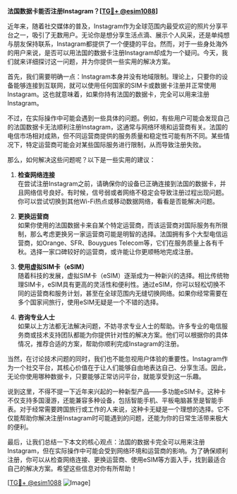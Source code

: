 **法国数据卡能否注册Instagram？[[TG💪+ @esim1088](https://t.me/s/esim1088)]**

近年来，随着社交媒体的普及，Instagram作为全球范围内最受欢迎的照片分享平台之一，吸引了无数用户。无论你是想分享生活点滴、展示个人风采，还是单纯想与朋友保持联系，Instagram都提供了一个便捷的平台。然而，对于一些身处海外的用户来说，是否可以用法国的数据卡注册Instagram却成为一个疑问。今天，我们就来详细探讨这一问题，并为你提供一些实用的解决方案。

首先，我们需要明确一点：Instagram本身并没有地域限制。理论上，只要你的设备能够连接到互联网，就可以使用任何国家的SIM卡或数据卡注册并正常使用Instagram。这也就意味着，如果你持有法国的数据卡，完全可以用来注册Instagram。

不过，在实际操作中可能会遇到一些具体的问题。例如，有些用户可能会发现自己的法国数据卡无法顺利注册Instagram，这通常与网络环境和运营商有关。法国的电信市场相对成熟，但不同运营商提供的服务质量和稳定性可能有所不同。某些情况下，特定运营商可能会对某些国际服务进行限制，从而导致注册失败。

那么，如何解决这些问题呢？以下是一些实用的建议：

1. **检查网络连接**  
   在尝试注册Instagram之前，请确保你的设备已正确连接到法国的数据卡，并且网络信号良好。有时候，信号弱或者网络不稳定会导致注册过程出现问题。你可以尝试切换到其他Wi-Fi热点或移动数据网络，看看是否能解决问题。

2. **更换运营商**  
   如果你使用的法国数据卡来自某个特定运营商，而该运营商对国际服务有所限制，那么考虑更换另一家运营商可能是明智的选择。法国拥有多个大型电信运营商，如Orange、SFR、Bouygues Telecom等，它们在服务质量上各有千秋。选择一家口碑较好的运营商，或许能让你更顺畅地完成注册。

3. **使用虚拟SIM卡（eSIM）**  
   随着科技的发展，虚拟SIM卡（eSIM）逐渐成为一种新兴的选择。相比传统物理SIM卡，eSIM具有更高的灵活性和便利性。通过eSIM，你可以轻松切换不同的运营商和服务计划，甚至在全球范围内无缝切换网络。如果你经常需要在多个国家间旅行，使用eSIM无疑是一个不错的选择。

4. **咨询专业人士**  
   如果以上方法都无法解决问题，不妨寻求专业人士的帮助。许多专业的电信服务商或技术支持团队都能为你提供针对性的解决方案。他们可以根据你的具体情况，推荐合适的方案，帮助你顺利完成Instagram的注册。

当然，在讨论技术问题的同时，我们也不能忽视用户体验的重要性。Instagram作为一个社交平台，其核心价值在于让人们能够自由地表达自己、分享生活。因此，无论你使用哪种数据卡，只要能够正常访问平台，就能享受到这一乐趣。

说到这里，不得不提一下近年来兴起的一种新型产品——多功能eSIM卡。这种卡不仅支持多国漫游，还能兼容多种设备，包括智能手机、平板电脑甚至是智能手表。对于经常需要跨国旅行或工作的人来说，这种卡无疑是一个理想的选择。它不仅能帮助你解决注册Instagram时可能遇到的问题，还能为你的日常生活带来极大的便利。

最后，让我们总结一下本文的核心观点：法国的数据卡完全可以用来注册Instagram，但在实际操作中可能会受到网络环境和运营商的影响。为了确保顺利注册，你可以从检查网络连接、更换运营商、使用eSIM等方面入手，找到最适合自己的解决方案。希望这些信息对你有所帮助！

[[TG💪+ @esim1088](https://t.me/s/esim1088) ![Image](https://i.postimg.cc/4NQfJmqS/Snipaste-2025-05-13-00-14-12.png)]
